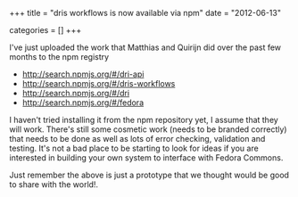 +++
title = "dris workflows is now available via npm"
date = "2012-06-13"


categories = []
+++

I've just uploaded the work that Matthias and Quirijn did over the
past few months to the npm registry

* <http://search.npmjs.org/#/dri-api>
* <http://search.npmjs.org/#/dris-workflows>
* <http://search.npmjs.org/#/dri>
* <http://search.npmjs.org/#/fedora>

I haven't tried installing it from the npm repository yet, I assume
that they will work. There's still some cosmetic work (needs to be
branded correctly) that needs to be done as well as lots of error
checking, validation and testing. It's not a bad place to be starting
to look for ideas if you are interested in building your own system to
interface with Fedora Commons.

Just remember the above is just a prototype that we thought would be
good to share with the world!.
